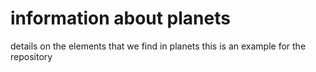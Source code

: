 # information about planets
details on the elements that we find in planets
this is an example for the repository

